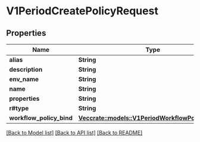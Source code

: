 # V1PeriodCreatePolicyRequest

## Properties

Name | Type | Description | Notes
------------ | ------------- | ------------- | -------------
**alias** | **String** |  | 
**description** | **String** |  | 
**env_name** | **String** |  | 
**name** | **String** |  | 
**properties** | **String** |  | 
**r#type** | **String** |  | 
**workflow_policy_bind** | [**Vec<crate::models::V1PeriodWorkflowPolicyBinding>**](v1.WorkflowPolicyBinding.md) |  | 

[[Back to Model list]](../README.md#documentation-for-models) [[Back to API list]](../README.md#documentation-for-api-endpoints) [[Back to README]](../README.md)



